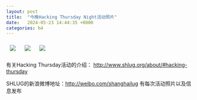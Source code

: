 ```yaml
---
layout: post
title:  "今晚Hacking Thursday Night活动照片"
date:   2024-05-23 14:44:35 +0000
categories: h4
---
```


[<img src='/res2024q2/o523.h4/o523_2019_5093+08.1920p.jpg' style='margin:10px'>](/res2024q2/o523.h4/o523_2019_5093+08.JPG)
[<img src='/res2024q2/o523.h4/o523_2020_0794+08.1920p.jpg' style='margin:10px'>](/res2024q2/o523.h4/o523_2020_0794+08.JPG)
[<img src='/res2024q2/o523.h4/o523_2021_1395+08.1920p.jpg' style='margin:10px'>](/res2024q2/o523.h4/o523_2021_1395+08.JPG)

有关Hacking Thursday活动的介绍：
http://www.shlug.org/about/#hacking-thursday

SHLUG的新浪微博地址：http://weibo.com/shanghailug 有每次活动照片以及信息发布



